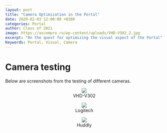 ```yaml
---
layout: post
title: "Camera Optimization in the Portal"
date: 2020-02-03 12:00:00 +0200
categories: Portal
author: Class of 2021
image: https://ascompro.ru/wp-content/uploads/VHD-V302_2.jpg
excerpt: "On the quest for optimizing the visual aspect of the Portal"
Keywords: Portal, Visual, Camera
---
```


# Camera testing

Below are screenshots from the testing of different cameras.

<figure align="middle">
   <img src="https://drive.google.com/uc?export=view&amp;id=1-9pzQdGinDA6cDNKd4tG_9StjqdSPpo7" width="auto" height="auto" />
   <figcaption align="middle">VHD-V302</figcaption>
</figure>

<figure align="middle">
   <img src="https://drive.google.com/uc?export=view&amp;id=1hYTiuypRuXadGSXtQ-TssHBcnOWHi7CT" width="auto" height="auto" />
   <figcaption align="middle">Logitech</figcaption>
</figure>

<figure align="middle">
   <img src="https://drive.google.com/uc?export=view&amp;id=1MQgpUToQ2ycY0CtwmHW-ux45RhW8K-qZ" width="auto" height="auto" />
   <figcaption align="middle">Huddly</figcaption>
</figure>
